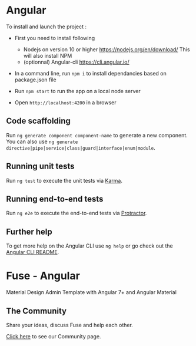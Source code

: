 # Angular

To install and launch the project :

- First you need to install following 
    - Nodejs on version 10 or higher https://nodejs.org/en/download/ This will also install NPM
    - (optionnal) Angular-cli https://cli.angular.io/ 

- In a command line, run `npm i` to install dependancies based on package.json file
- Run `npm start` to run the app on a local node server
- Open `http://localhost:4200` in a browser

## Code scaffolding

Run `ng generate component component-name` to generate a new component. You can also use `ng generate directive|pipe|service|class|guard|interface|enum|module`.

## Running unit tests

Run `ng test` to execute the unit tests via [Karma](https://karma-runner.github.io).

## Running end-to-end tests

Run `ng e2e` to execute the end-to-end tests via [Protractor](http://www.protractortest.org/).

## Further help

To get more help on the Angular CLI use `ng help` or go check out the [Angular CLI README](https://github.com/angular/angular-cli/blob/master/README.md).

# Fuse - Angular

Material Design Admin Template with Angular 7+ and Angular Material

## The Community

Share your ideas, discuss Fuse and help each other.

[Click here](http://fusetheme.com/community) to see our Community page.
